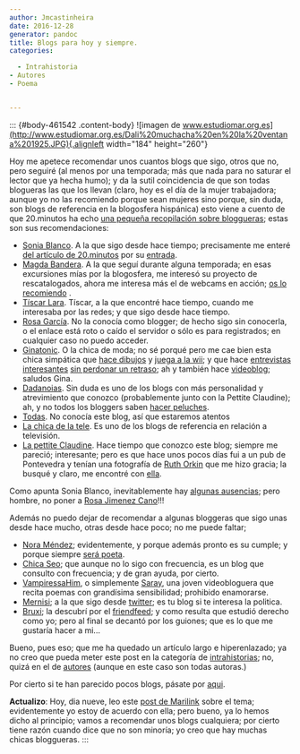 ```yaml
---
author: Jmcastinheira
date: 2016-12-28
generator: pandoc
title: Blogs para hoy y siempre.
categories:

  - Intrahistoria
- Autores
- Poema


---
```




::: {#body-461542 .content-body}
![imagen de
www.estudiomar.org.es](http://www.estudiomar.org.es/Dali%20muchacha%20en%20la%20ventana%201925.JPG){.alignleft
width="184" height="260"}

Hoy me apetece recomendar unos cuantos blogs que sigo, otros que no,
pero seguiré (al menos por una temporada; más que nada para no saturar
el lector que ya hecha humo); y da la sutil coincidencia de que son
todas blogueras las que los llevan (claro, hoy es el día de la mujer
trabajadora; aunque yo no las recomiendo porque sean mujeres sino
porque, sin duda, son blogs de referencia en la blogosfera hispánica)
esto viene a cuento de que 20.minutos ha echo [una pequeña recopilación
sobre
bloggueras](http://www.20minutos.es/noticia/455055/0/mujeres/blogueras/);
estas son sus recomendaciones:

-   [Sonia Blanco](http://www.filmica.com/sonia_blanco/). A la que sigo
    desde hace tiempo; precisamente me enteré [del artículo de
    20.minutos](http://www.20minutos.es/noticia/455055/0/mujeres/blogueras/)
    por su
    [entrada](http://www.filmica.com/sonia_blanco/archivos/009184.html).
-   [Magda Bandera](http://www.magdabandera.com/). A la que seguí
    durante alguna temporada; en esas excursiones mías por la
    blogosfera, me interesó su proyecto de rescatalogados, ahora me
    interesa más el de webcams en acción; [os lo
    recomiendo](http://www.magdabandera.com/es/proyectos/index.html) .
-   [Tíscar Lara](http://tiscar.com/). Tíscar, a la que encontré hace
    tiempo, cuando me interesaba por las redes; y que sigo desde hace
    tiempo.
-   [Rosa García](http://elventanalderosa.spaces.live.com/). No la
    conocía como blogger; de hecho sigo sin conocerla, o el enlace está
    roto o caído el servidor o sólo es para registrados; en cualquier
    caso no puedo acceder.
-   [Ginatonic](http://www.ginatost.com/videos-ginatonic). O la chica de
    moda; no sé porqué pero me cae bien esta chica simpática que [hace
    dibujos](http://www.ginatonic.net/hablo-de/arte-y-diseno/) y [juega
    a la wii](http://www.ginatonic.net/2009/02/12/wii-cheer/); y que
    hace [entrevistas
    interesantes](http://balzac.tv/episodios/2009/02/19/el-poder-de-la-palabra/)
    [sin perdonar un
    retraso](http://balzac.tv/episodios/2009/02/12/la-blogalaxia-de-pisani);
    ah y también hace
    [videoblog](http://www.ginatonic.net/hablo-de/videoblog/); saludos
    Gina.
-   [Dadanoias](http://dadanoias.net/). Sin duda es uno de los blogs con
    más personalidad y atrevimiento que conozco (probablemente junto con
    la Pettite Claudine); ah, y no todos los bloggers saben [hacer
    peluches](http://datoys.net/).
-   [Todas](http://www.entretodas.net/about-us-sobre-todas/). No conocía
    este blog, así que estaremos atentos
-   [La chica de la tele](http://www.chicadelatele.com/). Es uno de los
    blogs de referencia en relación a televisión.
-   [La pettite Claudine](http://www.lapetiteclaudine.com/). Hace tiempo
    que conozco este blog; siempre me pareció; interesante; pero es que
    hace unos pocos días fui a un pub de Pontevedra y tenían una
    fotografía de [Ruth Orkin](http://en.wikipedia.org/wiki/Ruth_Orkin)
    que me hizo gracia; la busqué y claro, me encontré con
    [ella](http://www.lapetiteclaudine.com/archives/011537.html).

Como apunta Sonia Blanco, inevitablemente hay [algunas
ausencias](http://www.filmica.com/sonia_blanco/archivos/009184.html);
pero hombre, no poner a [Rosa Jimenez Cano](http://www.rosajc.com/)!!!

Además no puedo dejar de recomendar a algunas bloggeras que sigo unas
desde hace mucho, otras desde hace poco; no me puede faltar;

-   [Nora Méndez](http://puertadenora.blogspot.com/); evidentemente, y
    porque además pronto es su cumple; y porque siempre [será
    poeta](http://entelequia.bligoo.com/content/view/108276/Nora_Mendez.html).
-   [Chica Seo](http://www.chicaseo.com/); que aunque no lo sigo con
    frecuencia, es un blog que consulto con frecuencia; y de gran ayuda,
    por cierto.
-   [VampiressaHim](http://www.youtube.com/user/vampiressaHIM), o
    simplemente [Saray](http://engelpie.blogspot.com/), una joven
    videobloguera que recita poemas con grandísima sensibilidad;
    prohibido enamorarse.
  -   [Mernisi](http://desdelaizquierda.blogspot.com/); a la que sigo
    desde [twitter](http://twitter.com/aulo); es tu blog si te interesa
    la politica.
  -   [Bruxi](http://labruja.tumblr.com/); la descubrí por el
    [friendfeed](http://friendfeed.com/aulo); y como resulta que estudió
    derecho como yo; pero al final se decantó por los guiones; que es lo
    que me gustaría hacer a mi...

Bueno, pues eso; que me ha quedado un artículo largo e hiperenlazado; ya
no creo que pueda meter este post en la categoría de
[intrahistorias](http://entelequia.bligoo.com/tag/intrahistoria); no,
quizá en el de [autores](http://entelequia.bligoo.com/tag/autores)
(aunque en este caso son todas autoras.)

Por cierto si te han parecido pocos blogs, pásate por
[aqui](http://www.bloggeras.com/).

**Actualizo**: Hoy, dia nueve, leo este [post de
Marilink](http://www.marilink.net/2009/03/08/ninguna-lista-de-chicas-geek/)
sobre el tema; evidentemente yo estoy de acuerdo con ella; pero bueno,
ya lo hemos dicho al principio; vamos a recomendar unos blogs
cualquiera; por cierto tiene razón cuando dice que no son minoría; yo
creo que hay muchas chicas bloggueras.
:::
